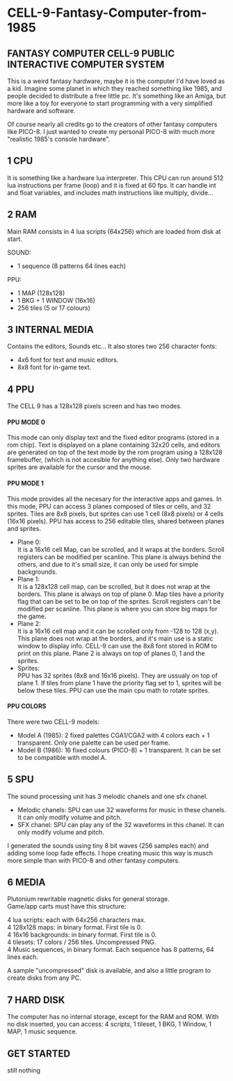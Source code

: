 # CELL-9-Fantasy-Computer-from-1985
 
## FANTASY COMPUTER CELL-9 PUBLIC INTERACTIVE COMPUTER SYSTEM

This is a weird fantasy hardware, maybe it is the computer I'd have loved as a kid.
Imagine some planet in which they reached something like 1985, and people decided to 
distribute a free little pc. It's something like an Amiga, but more like a toy for everyone to start programming with a very simplified hardware and software.

Of course nearly all credits go to the creators of other fantasy computers like PICO-8.
I just wanted to create my personal PICO-8 with much more "realistic 1985's console hardware".


## 1 CPU
It is something like a hardware lua interpreter. This CPU can run around 512 lua instructions per frame (loop) and it is fixed at 60 fps. It can handle int and float variables, and includes math instructions like multiply, divide...


## 2 RAM
Main RAM consists in 4 lua scripts (64x256) which are loaded from disk at start.  

SOUND:
- 1 sequence (8 patterns 64 lines each)  

PPU:  
- 1 MAP (128x128)  
- 1 BKG + 1 WINDOW (16x16)  
- 256 tiles (5 or 17 colours)  	
  
  
## 3 INTERNAL MEDIA
Contains the editors, Sounds etc...
It also stores two 256 character fonts: 
- 4x6 font for text and music editors.
- 8x8 font for in-game text.


## 4 PPU
The CELL 9 has a 128x128 pixels screen and has two modes.
#### PPU MODE 0
This mode can only display text and the fixed editor programs (stored in a rom chip).
Text is displayed on a plane containing 32x20 cells, and editors are generated on top of the 
text mode by the rom program using a 128x128 framebuffer, (which is not accesible for anything 
else). Only two hardware sprites are available for the cursor and the mouse.
#### PPU MODE 1
This mode provides all the necesary for the interactive apps and games.
In this mode, PPU can access 3 planes composed of tiles or cells, and 32 sprites.
Tiles are 8x8 pixels, but sprites can use 1 cell (8x8 pixels) or 4 cells (16x16 pixels).
PPU has access to 256 editable tiles, shared between planes and sprites.	
- Plane 0:  
It is a 16x16 cell Map, can be scrolled, and it wraps at the borders.
Scroll registers can be modified per scanline. This plane is always behind the others, and
due to it's small size, it can only be used for simple backgrounds.
- Plane 1:  
It is a 128x128 cell map, can be scrolled, but it does not wrap at the borders.
This plane is always on top of plane 0. Map tiles have a priority flag that can be set to be 
on top of the sprites. Scroll registers can't be modified per scanline. This plane is where 
you can store big maps for the game. 
- Plane 2:  
It is a 16x16 cell map and it can be scrolled only from -128 to 128 (x,y). This plane does not 
wrap at the borders, and it's main use is a static window to display info. CELL-9 can use the 8x8 font 
stored in ROM to print on this plane. Plane 2 is always on top of planes 0, 1 and the sprites.  
- Sprites:  
PPU has 32 sprites (8x8 and 16x16 pixels). They are ussualy on top of plane 1. If tiles 
from plane 1 have the priority flag set to 1, sprites will be below these tiles.
PPU can use the main cpu math to rotate sprites.  
  
#### PPU COLORS
There were two CELL-9 models:
- Model A (1985): 2 fixed palettes CGA1/CGA2 with 4 colors each + 1 transparent.
Only one palette can be used per frame.
- Model B (1986): 16 fixed colours (PICO-8) + 1 transparent. It can be set to be compatible with model A.  
  
  
## 5 SPU
The sound processing unit has 3 melodic chanels and one sfx chanel. 
- Melodic chanels: SPU can use 32 waveforms for music in these chanels. It can only modify volume and pitch.  
- SFX chanel: SPU can play any of the 32 waveforms in this chanel. It can only modify volume and pitch.  
  
I generated the sounds using tiny 8 bit waves (256 samples each) and adding some loop fade effects. I hope creating music this way is musch more simple than with PICO-8 and other fantasy computers.
  
  
## 6 MEDIA
Plutonium rewritable magnetic disks for general storage.  
Game/app carts must have this structure: 
  
4 lua scripts: each with 64x256 characters max.  
4 128x128 maps: in binary format. First tile is 0.  
4 16x16 backgrounds: in binary format. First tile is 0.  
4 tilesets: 17 colors / 256 tiles. Uncompressed PNG.  
4 Music sequences, in binary format. Each sequence has 8 patterns, 64 lines each.  

A sample "uncompressed" disk is available, and also a little program to create disks from any PC.

  
## 7 HARD DISK
The computer has no internal storage, except for the RAM and ROM.
With no disk inserted, you can access: 4 scripts, 1 tileset, 1 BKG, 1 Window, 1 MAP, 1 music sequence.
  
  
## GET STARTED
still nothing

